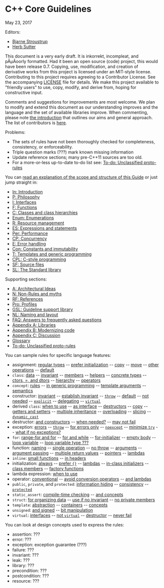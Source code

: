 # <a name="main"></a>C++ Core Guidelines

May 23, 2017


Editors:

* [Bjarne Stroustrup](http://www.stroustrup.com)
* [Herb Sutter](http://herbsutter.com/)

This document is a very early draft. It is inkorrekt, incompleat, and pÂµÃoorly formatted.
Had it been an open source (code) project, this would have been release 0.7.
Copying, use, modification, and creation of derivative works from this project is licensed under an MIT-style license.
Contributing to this project requires agreeing to a Contributor License. See the accompanying [LICENSE](LICENSE) file for details.
We make this project available to "friendly users" to use, copy, modify, and derive from, hoping for constructive input.

Comments and suggestions for improvements are most welcome.
We plan to modify and extend this document as our understanding improves and the language and the set of available libraries improve.
When commenting, please note [the introduction](I-02-Introduction.md#S-introduction) that outlines our aims and general approach.
The list of contributors is [here](I-21-References.md#SS-ack).

Problems:

* The sets of rules have not been thoroughly checked for completeness, consistency, or enforceability.
* Triple question marks (???) mark known missing information
* Update reference sections; many pre-C++11 sources are too old.
* For a more-or-less up-to-date to-do list see: [To-do: Unclassified proto-rules](I-30-Unclassified%20proto-rules.md#S-unclassified)

You can [read an explanation of the scope and structure of this Guide](I-01-Abstract.md#S-abstract) or just jump straight in:

* [In: Introduction](I-02-Introduction.md#S-introduction)
* [P: Philosophy](I-03-Philosophy.md#S-philosophy)
* [I: Interfaces](I-04-Interfaces.md#S-interfaces)
* [F: Functions](I-05-Functions.md#S-functions)
* [C: Classes and class hierarchies](I-06-Classes%20and%20Class%20Hierarchies.md#S-class)
* [Enum: Enumerations](I-08-Enumerations.md#S-enum)
* [R: Resource management](I-09-Resource%20management.md#S-resource)
* [ES: Expressions and statements](I-10-Expressions%20and%20Statements.md#S-expr)
* [Per: Performance](I-11-Performance.md#S-performance)
* [CP: Concurrency](I-12-Concurrency%20and%20Parallelism.md#S-concurrency)
* [E: Error handling](I-13-Error%20handling.md#S-errors)
* [Con: Constants and immutability](I-14-Constants%20and%20Immutability.md#S-const)
* [T: Templates and generic programming](I-15-Templates%20and%20generic%20programming.md#S-templates)
* [CPL: C-style programming](I-16-C-style%20programming.md#S-cpl)
* [SF: Source files](I-17-Source%20files.md#S-source)
* [SL: The Standard library](I-18-The%20Standard%20Library.md#S-stdlib)

Supporting sections:

* [A: Architectural Ideas](I-19-Architectural%20Ideas.md#S-A)
* [N: Non-Rules and myths](I-20-Non-Rules%20and%20myths.md#S-not)
* [RF: References](I-21-References.md#S-references)
* [Pro: Profiles](I-22-Profiles.md#S-profile)
* [GSL: Guideline support library](I-23-Guideline%20support%20library.md#S-gsl)
* [NL: Naming and layout](I-24-Naming%20and%20layout%20rules.md#S-naming)
* [FAQ: Answers to frequently asked questions](I-25-Answers%20to%20frequently%20asked%20questions.md#S-faq)
* [Appendix A: Libraries](I-26-Libraries.md#S-libraries)
* [Appendix B: Modernizing code](I-27-Modernizing%20code.md#S-modernizing)
* [Appendix C: Discussion](I-28-Discussion.md#S-discussion)
* [Glossary](I-29-Glossary.md#S-glossary)
* [To-do: Unclassified proto-rules](I-30-Unclassified%20proto-rules.md#S-unclassified)

You can sample rules for specific language features:

* assignment:
[regular types](I-06-Classes%20and%20Class%20Hierarchies-C.011.md#Rc-regular) --
[prefer initialization](I-07-Constructors%2C%20assignments%2C%20and%20destructors-C.049.md#Rc-initialize) --
[copy](#Rc-copy-semantics) --
[move](#Rc-move-semantics) --
[other operations](I-07-Constructors%2C%20assignments%2C%20and%20destructors-C.022.md#Rc-matched) --
[default](I-07-Constructors%2C%20assignments%2C%20and%20destructors-C.080.md#Rc-eqdefault)
* `class`:
[data](I-06-Classes%20and%20Class%20Hierarchies-C.001.md#Rc-org) --
[invariant](I-06-Classes%20and%20Class%20Hierarchies-C.002.md#Rc-struct) --
[members](I-06-Classes%20and%20Class%20Hierarchies-C.004.md#Rc-member) --
[helpers](I-06-Classes%20and%20Class%20Hierarchies-C.005.md#Rc-helper) --
[concrete types](I-06-Classes%20and%20Class%20Hierarchies-C.009.md#SS-concrete) --
[ctors, =, and dtors](I-07-Constructors%2C%20assignments%2C%20and%20destructors.md#S-ctor) --
[hierarchy](I-07-Constructors%2C%20assignments%2C%20and%20destructors-C.089.md#SS-hier) --
[operators](I-07-Constructors%2C%20assignments%2C%20and%20destructors-C.153.md#SS-overload)
* `concept`:
[rules](I-15-Templates%20and%20generic%20programming-T.005.md#SS-concepts) --
[in generic programming](I-15-Templates%20and%20generic%20programming-T.001.md#Rt-raise) --
[template arguments](#RT-concepts) --
[semantics](I-15-Templates%20and%20generic%20programming-T.020.md#Rt-low)
* constructor:
[invariant](I-06-Classes%20and%20Class%20Hierarchies-C.002.md#Rc-struct) --
[establish invariant](I-07-Constructors%2C%20assignments%2C%20and%20destructors-C.040.md#Rc-ctor) --
[`throw`](I-07-Constructors%2C%20assignments%2C%20and%20destructors-C.042.md#Rc-throw) --
[default](I-07-Constructors%2C%20assignments%2C%20and%20destructors-C.043.md#Rc-default0) --
[not needed](I-07-Constructors%2C%20assignments%2C%20and%20destructors-C.045.md#Rc-default) --
[`explicit`](I-07-Constructors%2C%20assignments%2C%20and%20destructors-C.046.md#Rc-explicit) --
[delegating](I-07-Constructors%2C%20assignments%2C%20and%20destructors-C.051.md#Rc-delegating) --
[`virtual`](#RC-ctor-virtual)
* derived `class`:
[when to use](I-07-Constructors%2C%20assignments%2C%20and%20destructors-C.120.md#Rh-domain) --
[as interface](I-07-Constructors%2C%20assignments%2C%20and%20destructors-C.121.md#Rh-abstract) --
[destructors](I-07-Constructors%2C%20assignments%2C%20and%20destructors-C.127.md#Rh-dtor) --
[copy](I-07-Constructors%2C%20assignments%2C%20and%20destructors-C.130.md#Rh-copy) --
[getters and setters](I-07-Constructors%2C%20assignments%2C%20and%20destructors-C.131.md#Rh-get) --
[multiple inheritance](I-07-Constructors%2C%20assignments%2C%20and%20destructors-C.135.md#Rh-mi-interface) --
[overloading](I-07-Constructors%2C%20assignments%2C%20and%20destructors-C.138.md#Rh-using) --
[slicing](I-07-Constructors%2C%20assignments%2C%20and%20destructors-C.067.md#Rc-copy-virtual) --
[`dynamic_cast`](I-07-Constructors%2C%20assignments%2C%20and%20destructors-C.146.md#Rh-dynamic_cast)
* destructor:
[and constructors](I-07-Constructors%2C%20assignments%2C%20and%20destructors-C.022.md#Rc-matched) --
[when needed?](I-07-Constructors%2C%20assignments%2C%20and%20destructors-C.030.md#Rc-dtor) --
[may not fail](I-07-Constructors%2C%20assignments%2C%20and%20destructors-C.036.md#Rc-dtor-fail)
* exception:
[errors](I-13-Error%20handling.md#S-errors) --
[`throw`](I-13-Error%20handling-E.002.md#Re-throw) --
[for errors only](I-13-Error%20handling-E.003.md#Re-errors) --
[`noexcept`](I-13-Error%20handling-E.012.md#Re-noexcept) --
[minimize `try`](I-13-Error%20handling-E.018.md#Re-catch) --
[what if no exceptions?](I-13-Error%20handling-E.027.md#Re-no-throw-codes)
* `for`:
[range-for and for](I-10-Expressions%20and%20Statements-ES.071.md#Res-for-range) --
[for and while](I-10-Expressions%20and%20Statements-ES.072.md#Res-for-while) --
[for-initializer](I-10-Expressions%20and%20Statements-ES.074.md#Res-for-init) --
[empty body](I-10-Expressions%20and%20Statements-ES.085.md#Res-empty) --
[loop variable](I-10-Expressions%20and%20Statements-ES.086.md#Res-loop-counter) --
[loop variable type ???](#Res-???)
* function:
[naming](I-05-Functions-F.001.md#Rf-package) --
[single operation](I-05-Functions-F.002.md#Rf-logical) --
[no throw](I-05-Functions-F.006.md#Rf-noexcept) --
[arguments](I-05-Functions-F.007.md#Rf-smart) --
[argument passing](I-05-Functions-F.015.md#Rf-conventional) --
[multiple return values](I-05-Functions-F.021.md#Rf-out-multi) --
[pointers](I-05-Functions-F.042.md#Rf-return-ptr) --
[lambdas](I-05-Functions-F.050.md#Rf-capture-vs-overload)
* `inline`:
[small functions](I-05-Functions-F.005.md#Rf-inline) --
[in headers](I-17-Source%20files-SF.002.md#Rs-inline)
* initialization:
[always](I-10-Expressions%20and%20Statements-ES.020.md#Res-always) --
[prefer `{}`](I-10-Expressions%20and%20Statements-ES.023.md#Res-list) --
[lambdas](I-10-Expressions%20and%20Statements-ES.028.md#Res-lambda-init) --
[in-class initializers](I-07-Constructors%2C%20assignments%2C%20and%20destructors-C.048.md#Rc-in-class-initializer) --
[class members](I-07-Constructors%2C%20assignments%2C%20and%20destructors-C.049.md#Rc-initialize) --
[factory functions](I-07-Constructors%2C%20assignments%2C%20and%20destructors-C.050.md#Rc-factory)
* lambda expression:
[when to use](I-07-Constructors%2C%20assignments%2C%20and%20destructors-C.089.md#SS-lambdas)
* operator:
[conventional](I-07-Constructors%2C%20assignments%2C%20and%20destructors-C.160.md#Ro-conventional) --
[avoid conversion operators](I-07-Constructors%2C%20assignments%2C%20and%20destructors-C.160.md#Ro-conventional) --
[and lambdas](I-07-Constructors%2C%20assignments%2C%20and%20destructors-C.170.md#Ro-lambda)
* `public`, `private`, and `protected`:
[information hiding](I-06-Classes%20and%20Class%20Hierarchies-C.009.md#Rc-private) --
[consistency](I-07-Constructors%2C%20assignments%2C%20and%20destructors-C.134.md#Rh-public) --
[`protected`](I-07-Constructors%2C%20assignments%2C%20and%20destructors-C.133.md#Rh-protected)
* `static_assert`:
[compile-time checking](I-03-Philosophy-P.005.md#Rp-compile-time) --
[and concepts](I-15-Templates%20and%20generic%20programming-T.150.md#Rt-check-class)
* `struct`:
[for organizing data](I-06-Classes%20and%20Class%20Hierarchies-C.001.md#Rc-org) --
[use if no invariant](I-06-Classes%20and%20Class%20Hierarchies-C.002.md#Rc-struct) --
[no private members](I-06-Classes%20and%20Class%20Hierarchies-C.008.md#Rc-class)
* `template`:
[abstraction](I-15-Templates%20and%20generic%20programming-T.001.md#Rt-raise) --
[containers](I-15-Templates%20and%20generic%20programming-T.003.md#Rt-cont) --
[concepts](I-15-Templates%20and%20generic%20programming-T.010.md#Rt-concepts)
* `unsigned`:
[and signed](I-10-Expressions%20and%20Statements-ES.100.md#Res-mix) --
[bit manipulation](I-10-Expressions%20and%20Statements-ES.101.md#Res-unsigned)
* `virtual`:
[interfaces](I-04-Interfaces-I.025.md#Ri-abstract) --
[not `virtual`](I-06-Classes%20and%20Class%20Hierarchies-C.010.md#Rc-concrete) --
[destructor](I-07-Constructors%2C%20assignments%2C%20and%20destructors-C.035.md#Rc-dtor-virtual) --
[never fail](I-07-Constructors%2C%20assignments%2C%20and%20destructors-C.036.md#Rc-dtor-fail)

You can look at design concepts used to express the rules:

* assertion: ???
* error: ???
* exception: exception guarantee (???)
* failure: ???
* invariant: ???
* leak: ???
* library: ???
* precondition: ???
* postcondition: ???
* resource: ???

